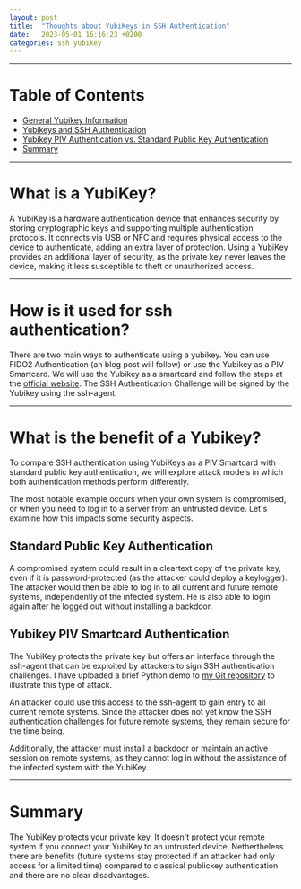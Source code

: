 ```yaml
---
layout: post
title:  "Thoughts about YubiKeys in SSH Authentication"
date:   2023-05-01 16:16:23 +0200
categories: ssh yubikey
---
```




---
# Table of Contents
- [General Yubikey Information](#background)
- [Yubikeys and SSH Authentication](#authentication)
- [Yubikey PIV Authentication vs. Standard Public Key Authentication](#critic)
- [Summary](#summary)


---
<a name="background"></a>
# What is a YubiKey?
A YubiKey is a hardware authentication device that enhances security by storing cryptographic keys and supporting multiple authentication protocols. It connects via USB or NFC and requires physical access to the device to authenticate, adding an extra layer of protection. Using a YubiKey provides an additional layer of security, as the private key never leaves the device, making it less susceptible to theft or unauthorized access.

---
<a name="authentication"></a>
# How is it used for ssh authentication?
There are two main ways to authenticate using a yubikey. You can use FIDO2 Authentication (an blog post will follow) or use the Yubikey as a PIV Smartcard. We will use the Yubikey as a smartcard and follow the steps at the [official website](https://developers.yubico.com/PIV/Guides/SSH_user_certificates.html).
The SSH Authentication Challenge will be signed by the Yubikey using the ssh-agent. 


---
<a name="critic"></a>

# What is the benefit of a Yubikey? 
To compare SSH authentication using YubiKeys as a PIV Smartcard with standard public key authentication, we will explore attack models in which both authentication methods perform differently.

The most notable example occurs when your own system is compromised, or when you need to log in to a server from an untrusted device. Let's examine how this impacts some security aspects.

## Standard Public Key Authentication
A compromised system could result in a cleartext copy of the private key, even if it is password-protected (as the attacker could deploy a keylogger). The attacker would then be able to log in to all current and future remote systems, independently of the infected system. He is also able to login again after he logged out without installing a backdoor. 

## Yubikey PIV Smartcard Authentication

The YubiKey protects the private key but offers an interface through the ssh-agent that can be exploited by attackers to sign SSH authentication challenges. I have uploaded a brief Python demo to [my Git repository](https://github.com/jackenbaer/remote-ssh-challenge-demo) to illustrate this type of attack.

An attacker could use this access to the ssh-agent to gain entry to all current remote systems. Since the attacker does not yet know the SSH authentication challenges for future remote systems, they remain secure for the time being.

Additionally, the attacker must install a backdoor or maintain an active session on remote systems, as they cannot log in without the assistance of the infected system with the YubiKey.



---
<a name="summary"></a>
# Summary 
The YubiKey protects your private key. It doesn't protect your remote system if you connect your YubiKey to an untrusted device. Nethertheless there are benefits (future systems stay protected if an attacker had only access for a limited time) compared to classical publickey authentication and there are no clear disadvantages. 